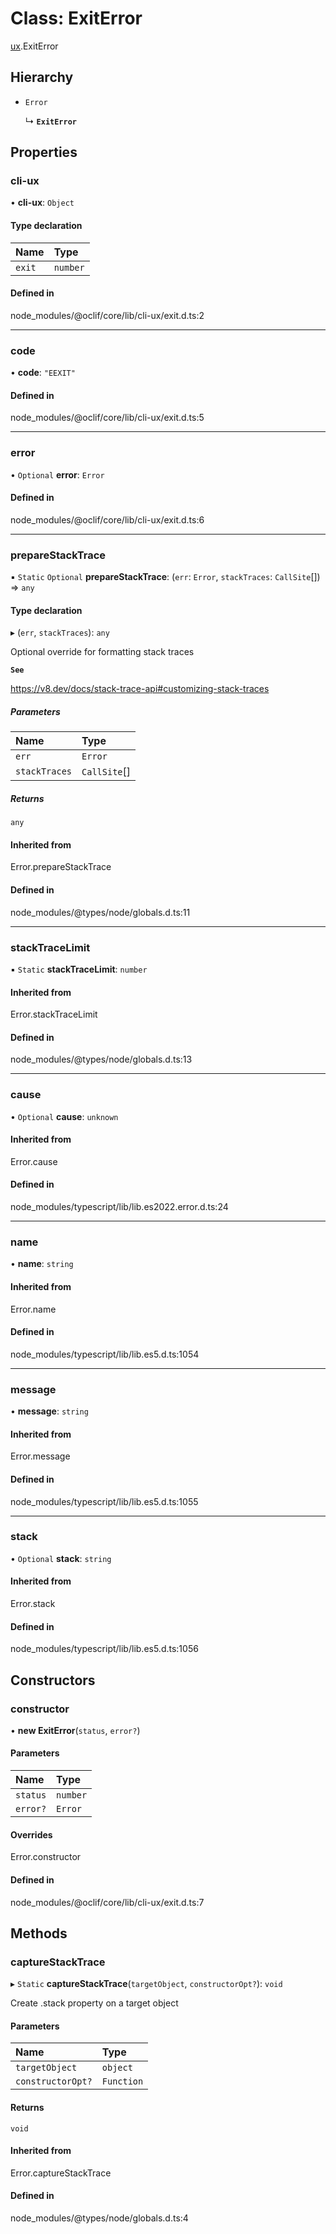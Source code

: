 # Class: ExitError

[ux](../modules/ux.md).ExitError

## Hierarchy

- `Error`

  ↳ **`ExitError`**

## Properties

### cli-ux

• **cli-ux**: `Object`

#### Type declaration

| Name | Type |
| :------ | :------ |
| `exit` | `number` |

#### Defined in

node_modules/@oclif/core/lib/cli-ux/exit.d.ts:2

___

### code

• **code**: ``"EEXIT"``

#### Defined in

node_modules/@oclif/core/lib/cli-ux/exit.d.ts:5

___

### error

• `Optional` **error**: `Error`

#### Defined in

node_modules/@oclif/core/lib/cli-ux/exit.d.ts:6

___

### prepareStackTrace

▪ `Static` `Optional` **prepareStackTrace**: (`err`: `Error`, `stackTraces`: `CallSite`[]) => `any`

#### Type declaration

▸ (`err`, `stackTraces`): `any`

Optional override for formatting stack traces

**`See`**

https://v8.dev/docs/stack-trace-api#customizing-stack-traces

##### Parameters

| Name | Type |
| :------ | :------ |
| `err` | `Error` |
| `stackTraces` | `CallSite`[] |

##### Returns

`any`

#### Inherited from

Error.prepareStackTrace

#### Defined in

node_modules/@types/node/globals.d.ts:11

___

### stackTraceLimit

▪ `Static` **stackTraceLimit**: `number`

#### Inherited from

Error.stackTraceLimit

#### Defined in

node_modules/@types/node/globals.d.ts:13

___

### cause

• `Optional` **cause**: `unknown`

#### Inherited from

Error.cause

#### Defined in

node_modules/typescript/lib/lib.es2022.error.d.ts:24

___

### name

• **name**: `string`

#### Inherited from

Error.name

#### Defined in

node_modules/typescript/lib/lib.es5.d.ts:1054

___

### message

• **message**: `string`

#### Inherited from

Error.message

#### Defined in

node_modules/typescript/lib/lib.es5.d.ts:1055

___

### stack

• `Optional` **stack**: `string`

#### Inherited from

Error.stack

#### Defined in

node_modules/typescript/lib/lib.es5.d.ts:1056

## Constructors

### constructor

• **new ExitError**(`status`, `error?`)

#### Parameters

| Name | Type |
| :------ | :------ |
| `status` | `number` |
| `error?` | `Error` |

#### Overrides

Error.constructor

#### Defined in

node_modules/@oclif/core/lib/cli-ux/exit.d.ts:7

## Methods

### captureStackTrace

▸ `Static` **captureStackTrace**(`targetObject`, `constructorOpt?`): `void`

Create .stack property on a target object

#### Parameters

| Name | Type |
| :------ | :------ |
| `targetObject` | `object` |
| `constructorOpt?` | `Function` |

#### Returns

`void`

#### Inherited from

Error.captureStackTrace

#### Defined in

node_modules/@types/node/globals.d.ts:4
